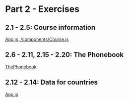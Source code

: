 # Part 2 - Exercises

## 2.1 - 2.5: Course information

[App.js](https://github.com/KiligWYu/HelsinkiFullStackCourseExercises/raw/main/part2/CourseInformation/App.js)
[./components/Course.js](https://github.com/KiligWYu/HelsinkiFullStackCourseExercises/raw/main/part2/CourseInformation/components/Course.js)

## 2.6 - 2.11, 2.15 - 2.20: The Phonebook

[ThePhonebook](https://github.com/KiligWYu/HelsinkiFullStackCourseExercises/raw/main/part2/ThePhonebook/)

## 2.12 - 2.14: Data for countries

[App.js](https://github.com/KiligWYu/HelsinkiFullStackCourseExercises/raw/main/part2/DataForCountries/App.js)
